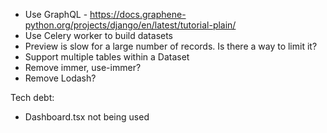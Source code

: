- Use GraphQL - https://docs.graphene-python.org/projects/django/en/latest/tutorial-plain/
- Use Celery worker to build datasets
- Preview is slow for a large number of records. Is there a way to limit it?
- Support multiple tables within a Dataset
- Remove immer, use-immer?
- Remove Lodash?

Tech debt:

- Dashboard.tsx not being used
